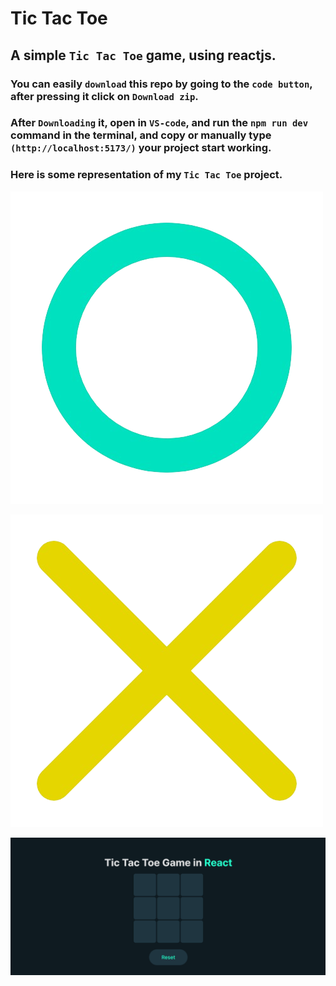 
# Tic Tac Toe
 
## A simple `Tic Tac Toe` game, using reactjs.

### You can  easily `download` this repo by going to the `code button`, after pressing it click on `Download zip`.

### After `Downloading` it, open in `VS-code`, and run the `npm run dev` command in the terminal, and copy or manually type `(http://localhost:5173/)` your project start working.

### Here is some representation of my `Tic Tac Toe` project.

![Player1 Screenshot](src/Componants/Assets/circle.png)

![Player2 Screenshot](src/Componants/Assets/cross.png)

![Screenshot](src/Componants/Assets/Screenshot.png)
